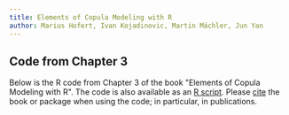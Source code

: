 ```yaml
---
title: Elements of Copula Modeling with R
author: Marius Hofert, Ivan Kojadinovic, Martin Mächler, Jun Yan
---
```


## Code from Chapter 3

Below is the R code from Chapter 3 of the book "Elements of Copula Modeling with
R". The code is also available as an
[R script](R/03_classes.R). Please [cite](cite.html) the book or
package when using the code; in particular, in publications.

```{include=R/03_classes.R}
```